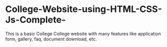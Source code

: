 # College-Website-using-HTML-CSS-Js-Complete-
This is a basic College College website with many features like application form, gallery, faq, document download, etc.
